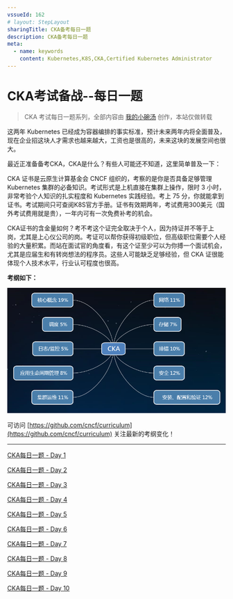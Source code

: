 ```yaml
---
vssueId: 162
# layout: StepLayout
sharingTitle: CKA备考每日一题
description: CKA备考每日一题
meta:
  - name: keywords
    content: Kubernetes,K8S,CKA,Certified Kubernetes Administrator
---
```


# CKA考试备战--每日一题

<AdSenseTitle/>

> CKA 考试每日一题系列，全部内容由 [我的小碗汤](https://mp.weixin.qq.com/s/5tYgb_eSzHz_TMsi0U32gw) 创作，本站仅做转载

这两年 Kubernetes 已经成为容器编排的事实标准，预计未来两年内将全面普及，现在企业招这块人才需求也越来越大，工资也是很高的，未来这块的发展空间也很大。

最近正准备备考CKA，CKA是什么？有些人可能还不知道，这里简单普及一下：

CKA 证书是云原生计算基金会 CNCF 组织的，考察的是你是否具备足够管理 Kubernetes 集群的必备知识。考试形式是上机直接在集群上操作，限时 3 小时，非常考验个人知识的扎实程度和 Kubernetes 实践经验。考上 75 分，你就能拿到证书。考试期间只可查阅K8S官方手册。证书有效期两年，考试费用300美元（国外考试费用就是贵），一年内可有一次免费补考的机会。

CKA证书的含金量如何？考不考这个证完全取决于个人，因为持证并不等于上岗，尤其是上心仪公司的岗。考证可以帮你获得初级职位，但高级职位需要个人经验的大量积累。而站在面试官的角度看，有这个证至少可以为你搏一个面试机会，尤其是应届生和有转岗想法的程序员。这些人可能缺乏足够经验，但 CKA 证很能体现个人技术水平，行业认可程度也很高。



**考纲如下：**

<p style="max-width: 600px">
  <img src="./daily.assets/640.png" alt="CKA考纲">
</p>


可访问 [https://github.com/cncf/curriculum](https://github.com/cncf/curriculum) 关注最新的考纲变化！


------


[CKA每日一题 - Day 1](./daily/001.html)

[CKA每日一题 - Day 2](./daily/002.html)

[CKA每日一题 - Day 3](./daily/003.html)

[CKA每日一题 - Day 4](./daily/004.html)

[CKA每日一题 - Day 5](./daily/005.html)

[CKA每日一题 - Day 6](./daily/006.html)

[CKA每日一题 - Day 7](./daily/007.html)

[CKA每日一题 - Day 8](./daily/008.html)

[CKA每日一题 - Day 9](./daily/009.html)

[CKA每日一题 - Day 10](./daily/010.html)

<JoinCKACommunity/>
